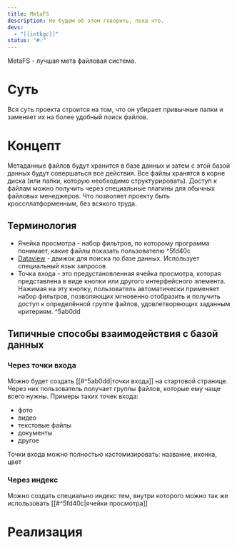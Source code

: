 ```yaml
---
title: MetaFS
description: Не будем об этом говорить, пока что.
devs:
  - "[[intkgc]]"
status: "#💡"
---
```

MetaFS - лучшая мета файловая система.

# Суть

Вся суть проекта строится на том, что он убирает привычные папки и заменяет их на более удобный поиск файлов.  

# Концепт

Метаданные файлов будут хранится в базе данных и затем с этой базой данных будут совершаться все действия. Все файлы хранятся в корне диска (или папки, которую необходимо структурировать). Доступ к файлам можно получить через специальные плагины для обычных файловых менеджеров. Что позволяет проекту быть кроссплатформенным, без всякого труда. 

## Терминология

- Ячейка просмотра - набор фильтров, по которому программа понимает, какие файлы показать пользователю ^5fd40c
- [Dataview](https://blacksmithgu.github.io/obsidian-dataview/) - движок для поиска по базе данных. Использует специальный язык запросов 
- Точка входа - это предустановленная ячейка просмотра, которая представлена в виде кнопки или другого интерфейсного элемента. Нажимая на эту кнопку, пользователь автоматически применяет набор фильтров, позволяющих мгновенно отобразить и получить доступ к определённой группе файлов, удовлетворяющих заданным критериям.  ^5ab0dd

## Типичные способы взаимодействия с базой данных

### Через точки входа

Можно будет создать [[#^5ab0dd|точки входа]] на стартовой странице. Через них пользователь получает группы файлов, которые ему чаще всего нужны. Примеры таких точек входа:

- фото
- видео
- текстовые файлы
- документы
- другое

Точки входа можно полностью кастомизировать: название, иконка, цвет

### Через индекс

Можно создать специально индекс тем, внутри которого можно так же использовать [[#^5fd40c|ячейки просмотра]]

# Реализация
